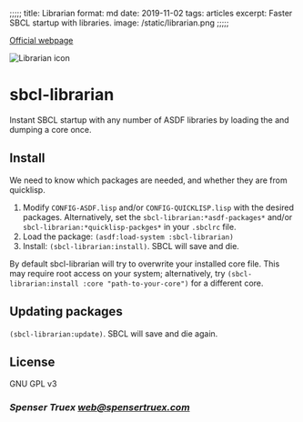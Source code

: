 ;;;;;
title: Librarian
format: md
date: 2019-11-02
tags: articles
excerpt: Faster SBCL startup with libraries.
image: /static/librarian.png
;;;;;

[Official webpage](https://spensertruex.com/librarian)

![Librarian icon](https://spensertruex.com/static/librarian-mini.png)

# sbcl-librarian

Instant SBCL startup with any number of ASDF libraries by loading the and
dumping a core once.

## Install

We need to know which packages are needed, and whether they are from quicklisp.

1. Modify `CONFIG-ASDF.lisp` and/or `CONFIG-QUICKLISP.lisp` with the desired
   packages. Alternatively, set the `sbcl-librarian:*asdf-packages*` and/or
   `sbcl-librarian:*quicklisp-packges*` in your `.sbclrc` file.
2. Load the package: `(asdf:load-system :sbcl-librarian)`
3. Install: `(sbcl-librarian:install)`. SBCL will save and die.

By default sbcl-librarian will try to overwrite your installed core file. This
may require root access on your system; alternatively, try
`(sbcl-librarian:install :core "path-to-your-core")` for a different core.

## Updating packages

 `(sbcl-librarian:update)`. SBCL will save and die again.

## License

GNU GPL v3

### _Spenser Truex <web@spensertruex.com>_
